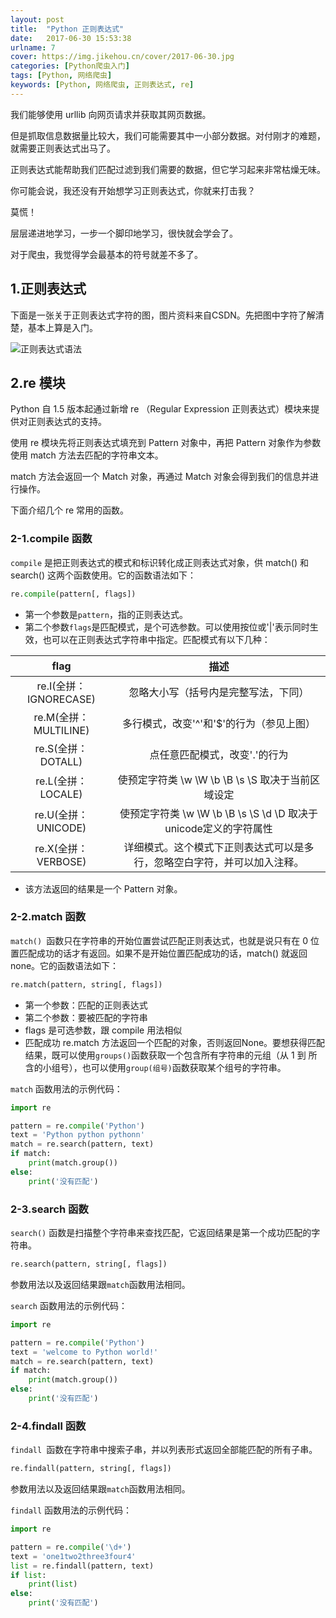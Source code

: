 ```yaml
---
layout: post
title:  "Python 正则表达式"
date:   2017-06-30 15:53:38
urlname: 7
cover: https://img.jikehou.cn/cover/2017-06-30.jpg
categories: [Python爬虫入门]
tags: [Python, 网络爬虫]
keywords: [Python, 网络爬虫, 正则表达式, re]
---
```

我们能够使用 urllib 向网页请求并获取其网页数据。

但是抓取信息数据量比较大，我们可能需要其中一小部分数据。对付刚才的难题，就需要正则表达式出马了。

正则表达式能帮助我们匹配过滤到我们需要的数据，但它学习起来非常枯燥无味。

你可能会说，我还没有开始想学习正则表达式，你就来打击我？  

莫慌！

层层递进地学习，一步一个脚印地学习，很快就会学会了。

对于爬虫，我觉得学会最基本的符号就差不多了。
<!-- more -->
## 1.正则表达式
下面是一张关于正则表达式字符的图，图片资料来自CSDN。先把图中字符了解清楚，基本上算是入门。

![正则表达式语法](https://img.jikehou.cn/img/30_re.jpg)

## 2.re 模块

Python 自 1.5 版本起通过新增 re （Regular Expression 正则表达式）模块来提供对正则表达式的支持。

使用 re 模块先将正则表达式填充到 Pattern 对象中，再把 Pattern 对象作为参数使用 match 方法去匹配的字符串文本。

match 方法会返回一个 Match 对象，再通过 Match 对象会得到我们的信息并进行操作。

下面介绍几个 re 常用的函数。

### 2-1.compile 函数

`compile` 是把正则表达式的模式和标识转化成正则表达式对象，供 match() 和 search() 这两个函数使用。它的函数语法如下：
```Python
re.compile(pattern[, flags])
```
- 第一个参数是`pattern`，指的正则表达式。
- 第二个参数`flags`是匹配模式，是个可选参数。可以使用按位或'|'表示同时生效，也可以在正则表达式字符串中指定。匹配模式有以下几种：

| flag      |    描述 |  
| :--------:| :--------:|  
| re.I(全拼：IGNORECASE) |  忽略大小写（括号内是完整写法，下同） | 
|  re.M(全拼：MULTILINE) |  多行模式，改变'^'和'$'的行为（参见上图）| 
|  re.S(全拼：DOTALL) | 点任意匹配模式，改变'.'的行为 | 
|  re.L(全拼：LOCALE) |  使预定字符类 \w \W \b \B \s \S 取决于当前区域设定 | 
| re.U(全拼：UNICODE) |  使预定字符类 \w \W \b \B \s \S \d \D 取决于unicode定义的字符属性 |
| re.X(全拼：VERBOSE) |  详细模式。这个模式下正则表达式可以是多行，忽略空白字符，并可以加入注释。| 

- 该方法返回的结果是一个 Pattern 对象。

### 2-2.match 函数

`match() `函数只在字符串的开始位置尝试匹配正则表达式，也就是说只有在 0 位置匹配成功的话才有返回。如果不是开始位置匹配成功的话，match() 就返回 none。它的函数语法如下：

```python
re.match(pattern, string[, flags])
```

- 第一个参数：匹配的正则表达式
- 第二个参数：要被匹配的字符串
- flags 是可选参数，跟 compile 用法相似
- 匹配成功 re.match 方法返回一个匹配的对象，否则返回None。要想获得匹配结果，既可以使用`groups()`函数获取一个包含所有字符串的元组（从 1 到 所含的小组号），也可以使用`group(组号)`函数获取某个组号的字符串。

`match` 函数用法的示例代码：

```python
import re

pattern = re.compile('Python')
text = 'Python python pythonn'
match = re.search(pattern, text)
if match:
    print(match.group())
else:
    print('没有匹配')
```

### 2-3.search 函数
 `search()` 函数是扫描整个字符串来查找匹配，它返回结果是第一个成功匹配的字符串。

```python
re.search(pattern, string[, flags])
```
参数用法以及返回结果跟`match`函数用法相同。

`search` 函数用法的示例代码：

```Python
import re

pattern = re.compile('Python')
text = 'welcome to Python world!'
match = re.search(pattern, text)
if match:
    print(match.group())
else:
    print('没有匹配')
```

### 2-4.findall 函数

`findall `函数在字符串中搜索子串，并以列表形式返回全部能匹配的所有子串。

```python
re.findall(pattern, string[, flags])
```
参数用法以及返回结果跟`match`函数用法相同。

`findall` 函数用法的示例代码：

```python
import re

pattern = re.compile('\d+')
text = 'one1two2three3four4'
list = re.findall(pattern, text)
if list:
    print(list)
else:
    print('没有匹配')
```